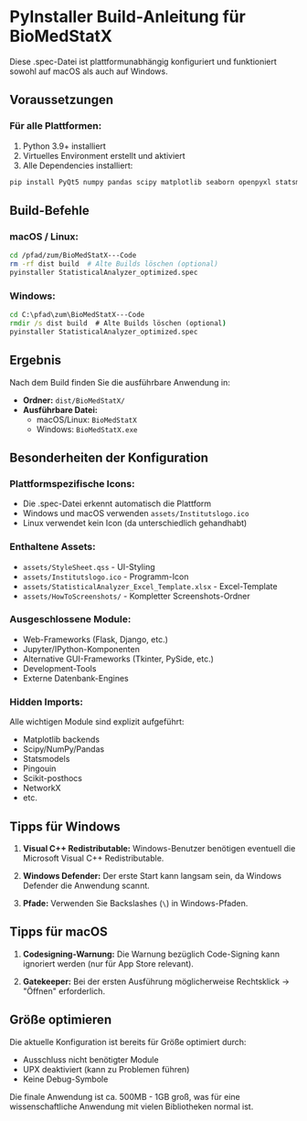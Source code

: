 # PyInstaller Build-Anleitung für BioMedStatX

Diese .spec-Datei ist plattformunabhängig konfiguriert und funktioniert sowohl auf macOS als auch auf Windows.

## Voraussetzungen

### Für alle Plattformen:
1. Python 3.9+ installiert
2. Virtuelles Environment erstellt und aktiviert
3. Alle Dependencies installiert:
```bash
pip install PyQt5 numpy pandas scipy matplotlib seaborn openpyxl statsmodels pingouin psutil xlsxwriter networkx scikit-posthocs pyinstaller
```

## Build-Befehle

### macOS / Linux:
```bash
cd /pfad/zum/BioMedStatX---Code
rm -rf dist build  # Alte Builds löschen (optional)
pyinstaller StatisticalAnalyzer_optimized.spec
```

### Windows:
```cmd
cd C:\pfad\zum\BioMedStatX---Code
rmdir /s dist build  # Alte Builds löschen (optional)
pyinstaller StatisticalAnalyzer_optimized.spec
```

## Ergebnis

Nach dem Build finden Sie die ausführbare Anwendung in:
- **Ordner:** `dist/BioMedStatX/`
- **Ausführbare Datei:** 
  - macOS/Linux: `BioMedStatX`
  - Windows: `BioMedStatX.exe`

## Besonderheiten der Konfiguration

### Plattformspezifische Icons:
- Die .spec-Datei erkennt automatisch die Plattform
- Windows und macOS verwenden `assets/Institutslogo.ico`
- Linux verwendet kein Icon (da unterschiedlich gehandhabt)

### Enthaltene Assets:
- `assets/StyleSheet.qss` - UI-Styling
- `assets/Institutslogo.ico` - Programm-Icon
- `assets/StatisticalAnalyzer_Excel_Template.xlsx` - Excel-Template
- `assets/HowToScreenshots/` - Kompletter Screenshots-Ordner

### Ausgeschlossene Module:
- Web-Frameworks (Flask, Django, etc.)
- Jupyter/IPython-Komponenten
- Alternative GUI-Frameworks (Tkinter, PySide, etc.)
- Development-Tools
- Externe Datenbank-Engines

### Hidden Imports:
Alle wichtigen Module sind explizit aufgeführt:
- Matplotlib backends
- Scipy/NumPy/Pandas
- Statsmodels
- Pingouin
- Scikit-posthocs
- NetworkX
- etc.

## Tipps für Windows

1. **Visual C++ Redistributable:** Windows-Benutzer benötigen eventuell die Microsoft Visual C++ Redistributable.

2. **Windows Defender:** Der erste Start kann langsam sein, da Windows Defender die Anwendung scannt.

3. **Pfade:** Verwenden Sie Backslashes (`\`) in Windows-Pfaden.

## Tipps für macOS

1. **Codesigning-Warnung:** Die Warnung bezüglich Code-Signing kann ignoriert werden (nur für App Store relevant).

2. **Gatekeeper:** Bei der ersten Ausführung möglicherweise Rechtsklick → "Öffnen" erforderlich.

## Größe optimieren

Die aktuelle Konfiguration ist bereits für Größe optimiert durch:
- Ausschluss nicht benötigter Module
- UPX deaktiviert (kann zu Problemen führen)
- Keine Debug-Symbole

Die finale Anwendung ist ca. 500MB - 1GB groß, was für eine wissenschaftliche Anwendung mit vielen Bibliotheken normal ist.
